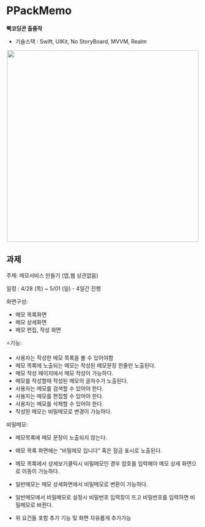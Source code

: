 # PPackMemo



**빡코딩콘 출품작**

- 기술스택 : Swift, UIKit, No StoryBoard, MVVM, Realm

<p align="center"><img src="MarkDownImage/Simulator.gif" height="500" /></center>

## 과제

주제: 메모서비스 만들기 (앱,웹 상관없음)

일정 : 4/28 (목) ~ 5/01 (일) - 4일간 진행

화면구성:

- 메모 목록화면
- 메모 상세화면
- 메모 편집, 작성 화면

⭐️기능:

- 사용자는 작성한 메모 목록을 볼 수 있어야함
- 메모 목록에 노출되는 메모는 작성된 메모문장 한줄만 노출된다.
- 메모 작성 페이지에서 메모 작성이 가능하다.
- 메모를 작성할때 작성된 메모의 글자수가 노출된다.
- 사용자는 메모를 검색할 수 있어야 한다.
- 사용자는 메모를 편집할 수 있어야 한다.
- 사용자는 메모를 삭제할 수 있어야 한다.
- 작성된 메모는 비밀메모로 변경이 가능하다.

비밀메모:

- 메모목록에 메모 문장이 노출되지 않는다.
- 메모 목록 화면에는 “비밀메모 입니다” 혹은 잠금 표시로 노출된다.
- 메모 목록에서 상세보기클릭시 비밀메모인 경우 암호를 입력해야 메모 상세 화면으로 이동이 가능하다.
- 일반메모는 메모 상세화면에서 비밀메모로 변환이 가능하다.
- 일반메모에서 비밀메모로 설정시 비밀번호 입력창이 뜨고 비밀번호를 입력하면 비밀메모로 바뀐다.



- 위 요건들 포함 추가 기능 및 화면 자유롭게 추가가능
